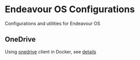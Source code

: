 # Endeavour OS Configurations
Configurations and utilities for Endeavour OS

## OneDrive

Using [onedrive](https://github.com/abraunegg/onedrive/blob/master/README.md) client in Docker, see [details](./onedrive/README.md)